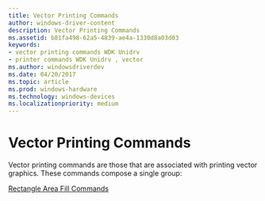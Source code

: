 ```yaml
---
title: Vector Printing Commands
author: windows-driver-content
description: Vector Printing Commands
ms.assetid: b81fa498-62a5-4839-ae4a-1330d8a03d03
keywords:
- vector printing commands WDK Unidrv
- printer commands WDK Unidrv , vector
ms.author: windowsdriverdev
ms.date: 04/20/2017
ms.topic: article
ms.prod: windows-hardware
ms.technology: windows-devices
ms.localizationpriority: medium
---
```


# Vector Printing Commands





Vector printing commands are those that are associated with printing vector graphics. These commands compose a single group:

[Rectangle Area Fill Commands](rectangle-area-fill-commands.md)

 

 




